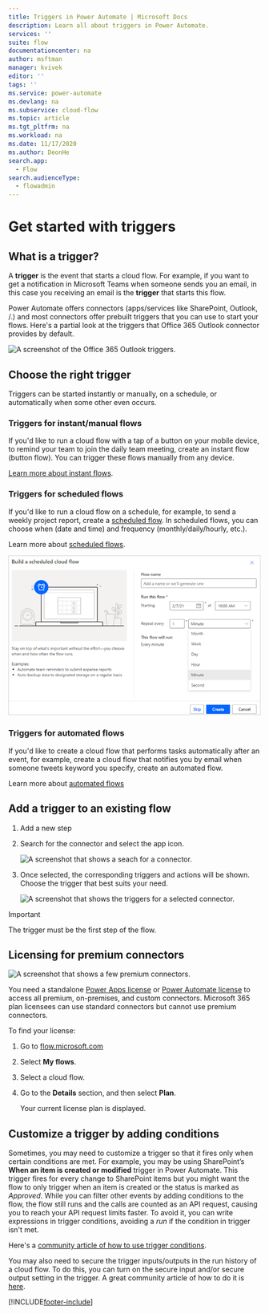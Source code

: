 ```yaml
---
title: Triggers in Power Automate | Microsoft Docs
description: Learn all about triggers in Power Automate.
services: ''
suite: flow
documentationcenter: na
author: msftman
manager: kvivek
editor: ''
tags: ''
ms.service: power-automate
ms.devlang: na
ms.subservice: cloud-flow
ms.topic: article
ms.tgt_pltfrm: na
ms.workload: na
ms.date: 11/17/2020
ms.author: DeonHe
search.app: 
  - Flow
search.audienceType: 
  - flowadmin
---
```



# Get started with triggers

## What is a trigger?

A **trigger** is the event that starts a cloud flow. For example, if you want to get a notification in Microsoft Teams when someone sends you an email, in this case you receiving an email is the **trigger** that starts this flow.

Power Automate offers connectors (apps/services like SharePoint, Outlook, /.) and most connectors
offer prebuilt triggers that you can use to start your flows. Here's a partial look at the triggers that Office 365 Outlook connector provides by default.

   ![A screenshot of the Office 365 Outlook triggers.](./media/triggers-introduction/12700a7ab29c81632d6c15024a9779e8.png)

## Choose the right trigger

Triggers can be started instantly or manually, on a schedule, or automatically when some other even occurs.

### Triggers for instant/manual flows

If you'd like to run a cloud flow with a tap of a button on your mobile device, to remind your team to join the daily team meeting, create an instant flow (button flow). You can trigger these flows manually from any device. 

[Learn more about instant flows](./introduction-to-button-flows.md#trigger-an-instant-flow).


### Triggers for scheduled flows

If you'd like to run a cloud flow on a schedule, for example, to send a weekly project report, create a [scheduled flow](). In scheduled flows, you can choose when (date and time) and frequency (monthly/daily/hourly, etc.). 

Learn more about [scheduled flows](./run-scheduled-tasks.md).

![A screenshot showing the start page for a scheduled flow.](./media/triggers-introduction//1270c8bd76f42e6531daa735a562502a.png)


### Triggers for automated flows

If you'd like to create a cloud flow that performs tasks automatically after an event, for example, create a cloud flow that notifies you by email when someone tweets keyword you specify, create an automated flow. 

Learn more about [automated flows](./get-started-logic-flow.md)

## Add a trigger to an existing flow 

1. Add a new step

1. Search for the connector and select the app icon.

   ![A screenshot that shows a seach for a connector.](./media/triggers-introduction/da75261b15a79f891d38b4adbe9be3f3.png)

1. Once selected, the corresponding triggers and actions will be shown. Choose
    the trigger that best suits your need.

   ![A screenshot that shows the triggers for a selected connector.](./media/triggers-introduction/d869f08de1135874ed9f0dcbe6fa002d.png)

>[!IMPORTANT]
>The trigger must be the first step of the flow.


## Licensing for premium connectors

![A screenshot that shows a few premium connectors.](./media/triggers-introduction/premium-connectors.png)

You need a standalone [Power Apps license](https://powerapps.microsoft.com/pricing/) or [Power Automate license](https://flow.microsoft.com/pricing/) to access all premium, on-premises, and custom connectors. Microsoft 365 plan licensees can use standard connectors but cannot use premium connectors.

To find your license:

1. Go to [flow.microsoft.com](https://preview.flow.microsoft.com/)

1. Select **My flows**.

1. Select a cloud flow.

1. Go to the **Details** section, and then select **Plan**.  

   Your current license plan is displayed.

## Customize a trigger by adding conditions

Sometimes, you may need to customize a trigger so that it fires only when certain conditions are met. For example, you may be using SharePoint’s **When an item is created or modified** trigger in Power Automate. This trigger fires for every
change to SharePoint items but you might want the flow to only trigger when an item is
created or the status is marked as *Approved*. While you can filter other events by
adding conditions to the flow, the flow still runs and the calls are
counted as an API request, causing you to reach your API request limits faster.
To avoid it, you can write expressions in trigger conditions, avoiding a *run* if the condition in trigger isn't met.

Here's a [community article of how to use trigger conditions](https://www.timlinenterprises.com/microsoft-power-automate-flow-trigger-conditions/).

You may also need to secure the trigger inputs/outputs in the run history of a cloud flow. To do this, you can turn on the secure input and/or secure output setting in the trigger. A great community article of how to do it is [here](https://d365demystified.com/2019/12/19/secure-input-output-in-power-automate-run-history/).



[!INCLUDE[footer-include](includes/footer-banner.md)]
